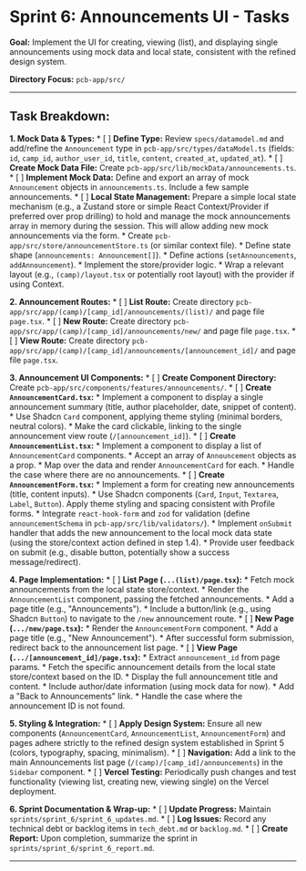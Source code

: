 # Sprint 6: Announcements UI - Tasks

**Goal:** Implement the UI for creating, viewing (list), and displaying single announcements using mock data and local state, consistent with the refined design system.

**Directory Focus:** `pcb-app/src/`

---

## Task Breakdown:

**1. Mock Data & Types:**
    *   [ ] **Define Type:** Review `specs/datamodel.md` and add/refine the `Announcement` type in `pcb-app/src/types/dataModel.ts` (fields: `id`, `camp_id`, `author_user_id`, `title`, `content`, `created_at`, `updated_at`).
    *   [ ] **Create Mock Data File:** Create `pcb-app/src/lib/mockData/announcements.ts`.
    *   [ ] **Implement Mock Data:** Define and export an array of mock `Announcement` objects in `announcements.ts`. Include a few sample announcements.
    *   [ ] **Local State Management:** Prepare a simple local state mechanism (e.g., a Zustand store or simple React Context/Provider if preferred over prop drilling) to hold and manage the mock announcements array in memory during the session. This will allow adding new mock announcements via the form.
        *   Create `pcb-app/src/store/announcementStore.ts` (or similar context file).
        *   Define state shape (`announcements: Announcement[]`).
        *   Define actions (`setAnnouncements`, `addAnnouncement`).
        *   Implement the store/provider logic.
        *   Wrap a relevant layout (e.g., `(camp)/layout.tsx` or potentially root layout) with the provider if using Context.

**2. Announcement Routes:**
    *   [ ] **List Route:** Create directory `pcb-app/src/app/(camp)/[camp_id]/announcements/(list)/` and page file `page.tsx`.
    *   [ ] **New Route:** Create directory `pcb-app/src/app/(camp)/[camp_id]/announcements/new/` and page file `page.tsx`.
    *   [ ] **View Route:** Create directory `pcb-app/src/app/(camp)/[camp_id]/announcements/[announcement_id]/` and page file `page.tsx`.

**3. Announcement UI Components:**
    *   [ ] **Create Component Directory:** Create `pcb-app/src/components/features/announcements/`.
    *   [ ] **Create `AnnouncementCard.tsx`:**
        *   Implement a component to display a single announcement summary (title, author placeholder, date, snippet of content).
        *   Use Shadcn `Card` component, applying theme styling (minimal borders, neutral colors).
        *   Make the card clickable, linking to the single announcement view route (`/[announcement_id]`).
    *   [ ] **Create `AnnouncementList.tsx`:**
        *   Implement a component to display a list of `AnnouncementCard` components.
        *   Accept an array of `Announcement` objects as a prop.
        *   Map over the data and render `AnnouncementCard` for each.
        *   Handle the case where there are no announcements.
    *   [ ] **Create `AnnouncementForm.tsx`:**
        *   Implement a form for creating new announcements (title, content inputs).
        *   Use Shadcn components (`Card`, `Input`, `Textarea`, `Label`, `Button`). Apply theme styling and spacing consistent with Profile forms.
        *   Integrate `react-hook-form` and `zod` for validation (define `announcementSchema` in `pcb-app/src/lib/validators/`).
        *   Implement `onSubmit` handler that adds the new announcement to the local mock data state (using the store/context action defined in step 1.4).
        *   Provide user feedback on submit (e.g., disable button, potentially show a success message/redirect).

**4. Page Implementation:**
    *   [ ] **List Page (`...(list)/page.tsx`):**
        *   Fetch mock announcements from the local state store/context.
        *   Render the `AnnouncementList` component, passing the fetched announcements.
        *   Add a page title (e.g., "Announcements").
        *   Include a button/link (e.g., using Shadcn `Button`) to navigate to the `/new` announcement route.
    *   [ ] **New Page (`.../new/page.tsx`):**
        *   Render the `AnnouncementForm` component.
        *   Add a page title (e.g., "New Announcement").
        *   After successful form submission, redirect back to the announcement list page.
    *   [ ] **View Page (`.../[announcement_id]/page.tsx`):**
        *   Extract `announcement_id` from page params.
        *   Fetch the specific announcement details from the local state store/context based on the ID.
        *   Display the full announcement title and content.
        *   Include author/date information (using mock data for now).
        *   Add a "Back to Announcements" link.
        *   Handle the case where the announcement ID is not found.

**5. Styling & Integration:**
    *   [ ] **Apply Design System:** Ensure all new components (`AnnouncementCard`, `AnnouncementList`, `AnnouncementForm`) and pages adhere strictly to the refined design system established in Sprint 5 (colors, typography, spacing, minimalism).
    *   [ ] **Navigation:** Add a link to the main Announcements list page (`/(camp)/[camp_id]/announcements`) in the `Sidebar` component.
    *   [ ] **Vercel Testing:** Periodically push changes and test functionality (viewing list, creating new, viewing single) on the Vercel deployment.

**6. Sprint Documentation & Wrap-up:**
    *   [ ] **Update Progress:** Maintain `sprints/sprint_6/sprint_6_updates.md`.
    *   [ ] **Log Issues:** Record any technical debt or backlog items in `tech_debt.md` or `backlog.md`.
    *   [ ] **Create Report:** Upon completion, summarize the sprint in `sprints/sprint_6/sprint_6_report.md`.

---
